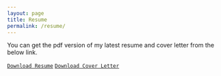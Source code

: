 ```yaml
---
layout: page
title: Resume
permalink: /resume/
---
```


You can get the pdf version of my latest resume and cover letter from the below link.

[`Download Resume`](https://drive.google.com/file/d/1Jt1yGUNgmowsTosTwoSNLpe8QOEACzeZ/view?usp=sharing)
[`Download Cover Letter`](https://drive.google.com/file/d/1a5hgOImYQbH4zLWy7NbaKO9g0hFPyVN_/view?usp=sharing)